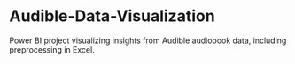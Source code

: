 # Audible-Data-Visualization
Power BI project visualizing insights from Audible audiobook data, including preprocessing in Excel.
